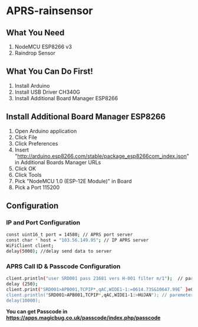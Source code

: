 # APRS-rainsensor

## What You Need
1. NodeMCU ESP8266 v3
2. Raindrop Sensor

## What You Can Do First!
1. Install Arduino
2. Install USB Driver CH340G
3. Install Additional Board Manager ESP8266

## Install Additional Board Manager ESP8266
1. Open Arduino application
2. Click File
3. Click Preferences
4. Insert "http://arduino.esp8266.com/stable/package_esp8266com_index.json" in Additional Boards Manager URLs
5. Click OK
6. Click Tools
7. Pick "NodeMCU 1.0 (ESP-12E Module)" in Board
8. Pick a Port 115200

## Configuration
### IP and Port Configuration
```bash
const uint16_t port = 14580; // APRS port server
const char * host = "103.56.149.95"; // IP APRS server
WiFiClient client; 
delay(5000); //delay send data to server
```

### APRS Call ID & Passcode Configuration
```bash
client.println("user SRD001 pass 21681 vers H-001 filter m/1");  // parameter aprs id
delay (250);
client.print("SRD001>APB001,TCPIP*,qAC,WIDE1-1:=0614.73S&10647.99E` }e05]?]]?]??{!EMERGENCY!");     // paremeter aprs
client.println("SRD001>APB001,TCPIP*,qAC,WIDE1-1:>HUJAN"); // paremeter aprs
delay(10000);
```
**You can get Passcode in https://apps.magicbug.co.uk/passcode/index.php/passcode**
